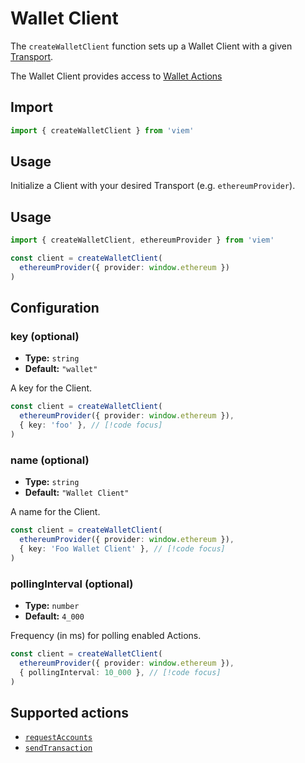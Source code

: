 # Wallet Client

The `createWalletClient` function sets up a Wallet Client with a given [Transport](/TODO).

The Wallet Client provides access to [Wallet Actions](#supported-actions)

## Import

```ts
import { createWalletClient } from 'viem'
```

## Usage

Initialize a Client with your desired Transport (e.g. `ethereumProvider`).

## Usage

```ts
import { createWalletClient, ethereumProvider } from 'viem'

const client = createWalletClient(
  ethereumProvider({ provider: window.ethereum })
)
```

## Configuration

### key (optional)

- **Type:** `string`
- **Default:** `"wallet"`

A key for the Client.

```ts
const client = createWalletClient(
  ethereumProvider({ provider: window.ethereum }),
  { key: 'foo' }, // [!code focus]
)
```

### name (optional)

- **Type:** `string`
- **Default:** `"Wallet Client"`

A name for the Client.

```ts
const client = createWalletClient(
  ethereumProvider({ provider: window.ethereum }),
  { key: 'Foo Wallet Client' }, // [!code focus]
)
```

### pollingInterval (optional)

- **Type:** `number`
- **Default:** `4_000`

Frequency (in ms) for polling enabled Actions.

```ts
const client = createWalletClient(
  ethereumProvider({ provider: window.ethereum }),
  { pollingInterval: 10_000 }, // [!code focus]
)
```

## Supported actions

- [`requestAccounts`](/docs/requestAccounts)
- [`sendTransaction`](/docs/sendTransaction)

